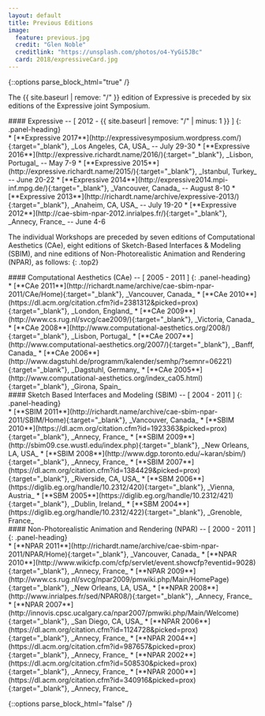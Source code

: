 ```yaml
---
layout: default
title: Previous Editions
image:
  feature: previous.jpg
  credit: "Glen Noble"
  creditlink: "https://unsplash.com/photos/o4-YyGi5JBc"
  card: 2018/expressiveCard.jpg
---
```

{::options parse_block_html="true" /}

The {{ site.baseurl | remove: "/" }} edition of Expressive is preceded by six editions of the Expressive joint Symposium.

<div class="panel panel-default">
#### Expressive -- [ 2012 - {{ site.baseurl | remove: "/" | minus: 1 }} ]
{: .panel-heading}
<div class="panel-body">
* [**Expressive 2017**](http://expressivesymposium.wordpress.com/){:target="_blank"}, _Los Angeles, CA, USA_ -- July 29-30
* [**Expressive 2016**](http://expressive.richardt.name/2016/){:target="_blank"}, _Lisbon, Portugal_ -- May 7-9
* [**Expressive 2015**](http://expressive.richardt.name/2015/){:target="_blank"}, _Istanbul, Turkey_ -- June 20-22
* [**Expressive 2014**](http://expressive2014.mpi-inf.mpg.de/){:target="_blank"}, _Vancouver, Canada_ -- August 8-10
* [**Expressive 2013**](http://richardt.name/archive/expressive-2013/){:target="_blank"}, _Anaheim, CA, USA_ -- July 19-20
* [**Expressive 2012**](http://cae-sbim-npar-2012.inrialpes.fr/){:target="_blank"}, _Annecy, France_ -- June 4-6
</div>
</div>

The individual Workshops are preceded by seven editions of Computational Aesthetics (CAe), eight editions of Sketch-Based Interfaces & Modeling (SBIM), and nine editions of Non-Photorealistic Animation and Rendering (NPAR), as follows:
{: .top2}

<div class="panel panel-default">
#### Computational Aesthetics (CAe) -- [ 2005 - 2011 ]
{: .panel-heading}
<div class="panel-body">
* [**CAe 2011**](http://richardt.name/archive/cae-sbim-npar-2011/CAe/Home){:target="_blank"}, _Vancouver, Canada_
* [**CAe 2010**](https://dl.acm.org/citation.cfm?id=2381312&picked=prox){:target="_blank"}, _London, England_
* [**CAe 2009**](http://www.cs.rug.nl/svcg/cae2009/){:target="_blank"}, _Victoria, Canada_
* [**CAe 2008**](http://www.computational-aesthetics.org/2008/){:target="_blank"}, _Lisbon, Portugal_
* [**CAe 2007**](http://www.computational-aesthetics.org/2007/){:target="_blank"}, _Banff, Canada_
* [**CAe 2006**](http://www.dagstuhl.de/programm/kalender/semhp/?semnr=06221){:target="_blank"}, _Dagstuhl, Germany_
* [**CAe 2005**](http://www.computational-aesthetics.org/index_ca05.html){:target="_blank"}, _Girona, Spain_
</div>
</div>

<div class="panel panel-default">
#### Sketch Based Interfaces and Modeling (SBIM) -- [ 2004 - 2011 ]
{: .panel-heading}
<div class="panel-body">
* [**SBIM 2011**](http://richardt.name/archive/cae-sbim-npar-2011/SBIM/Home){:target="_blank"}, _Vancouver, Canada_
* [**SBIM 2010**](https://dl.acm.org/citation.cfm?id=1923363&picked=prox){:target="_blank"}, _Annecy, France_
* [**SBIM 2009**](http://sbim09.cse.wustl.edu/index.php){:target="_blank"}, _New Orleans, LA, USA_
* [**SBIM 2008**](http://www.dgp.toronto.edu/~karan/sbim/){:target="_blank"}, _Annecy, France_
* [**SBIM 2007**](https://dl.acm.org/citation.cfm?id=1384429&picked=prox){:target="_blank"}, _Riverside, CA, USA_
* [**SBM 2006**](https://diglib.eg.org/handle/10.2312/420){:target="_blank"}, _Vienna, Austria_
* [**SBM 2005**](https://diglib.eg.org/handle/10.2312/421){:target="_blank"}, _Dublin, Ireland_
* [**SBM 2004**](https://diglib.eg.org/handle/10.2312/422){:target="_blank"}, _Grenoble, France_
</div>
</div>

<div class="panel panel-default">
#### Non-Photorealistic Animation and Rendering (NPAR) -- [ 2000 - 2011 ]
{: .panel-heading}
<div class="panel-body">
* [**NPAR 2011**](http://richardt.name/archive/cae-sbim-npar-2011/NPAR/Home){:target="_blank"}, _Vancouver, Canada_
* [**NPAR 2010**](http://www.wikicfp.com/cfp/servlet/event.showcfp?eventid=9028){:target="_blank"}, _Annecy, France_
* [**NPAR 2009**](http://www.cs.rug.nl/svcg/npar2009/pmwiki.php/Main/HomePage){:target="_blank"}, _New Orleans, LA, USA_
* [**NPAR 2008**](http://www.inrialpes.fr/sed/NPAR08/){:target="_blank"}, _Annecy, France_
* [**NPAR 2007**](http://innovis.cpsc.ucalgary.ca/npar2007/pmwiki.php/Main/Welcome){:target="_blank"}, _San Diego, CA, USA_
* [**NPAR 2006**](https://dl.acm.org/citation.cfm?id=1124728&picked=prox){:target="_blank"}, _Annecy, France_
* [**NPAR 2004**](https://dl.acm.org/citation.cfm?id=987657&picked=prox){:target="_blank"}, _Annecy, France_
* [**NPAR 2002**](https://dl.acm.org/citation.cfm?id=508530&picked=prox){:target="_blank"}, _Annecy, France_
* [**NPAR 2000**](https://dl.acm.org/citation.cfm?id=340916&picked=prox){:target="_blank"}, _Annecy, France_
</div>
</div>

{::options parse_block_html="false" /}
